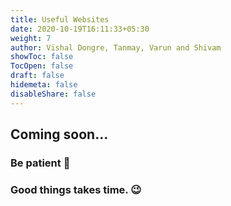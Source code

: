 ```yaml
---
title: Useful Websites
date: 2020-10-19T16:11:33+05:30
weight: 7
author: Vishal Dongre, Tanmay, Varun and Shivam
showToc: false
TocOpen: false
draft: false
hidemeta: false
disableShare: false
---
```


## Coming soon...

### Be patient 🙂

### Good things takes time. 😉
